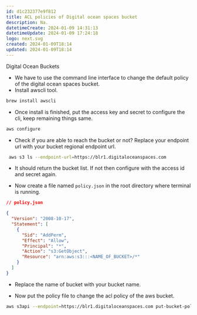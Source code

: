 ```yaml
---
id: d1c232377e9f812
title: ACL policies of Digital ocean spaces bucket
description: Na.
datetimeCreate: 2024-01-09 14:31:13
datetimeUpdate: 2024-01-09 17:24:18
logo: next.svg
created: 2024-01-09T18:14
updated: 2024-01-09T18:14
---
```


Digital Ocean Buckets

- We have to use the command line interface to change the default policy of the digital ocean spaces bucket.
- Install awscli tool.

```bash
brew install awscli
```

- Once install is finished, put the access key and secret to configure the cli, keep remaining things same.

```bash
aws configure
```

- Check if you are able to reach the bucket or not? Replace your endpoint url with your bucket regional endpoint url.

```bash
 aws s3 ls --endpoint-url=https://blr1.digitaloceanspaces.com
```

- It should return the bucket list. If not then configure with the access id and secret again.

- Now create a file named `policy.json` in the root directory where terminal is running.

```json
// policy.json

{
  "Version": "2008-10-17",
  "Statement": [
    {
      "Sid": "AddPerm",
      "Effect": "Allow",
      "Principal": "*",
      "Action": "s3:GetObject",
      "Resource": "arn:aws:s3:::<NAME_OF_BUCKET>/*"
    }
  ]
}
```

- Replace the name of bucket with your bucket name.

- Now put the policy file to change the acl policy of the aws bucket.

```bash
aws s3api --endpoint=https://blr1.digitaloceanspaces.com put-bucket-policy --bucket <NAME_OF_BUCKET>  --policy file://policy.json
```
